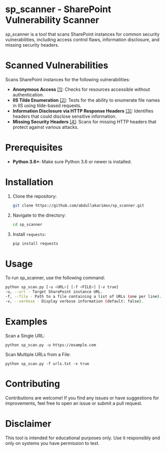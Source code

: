 # sp_scanner - SharePoint Vulnerability Scanner

sp_scanner is a tool that scans SharePoint instances for common security vulnerabilities, including access control flaws, information disclosure, and missing security headers.

# Scanned Vulnerabilities

Scans SharePoint instances for the following vulnerabilities:

* **Anonymous Access** [[1]](https://www.owasp.org/index.php/Broken_Access_Control): Checks for resources accessible without authentication.
* **IIS Tilde Enumeration** [[2]](https://www.acunetix.com/vulnerabilities/web/microsoft-iis-tilde-directory-enumeration/): Tests for the ability to enumerate file names in IIS using tilde-based requests.
* **Information Disclosure via HTTP Response Headers** [[3]](https://www.owasp.org/index.php/Top_10-2017_A3-Sensitive_Data_Exposure): Identifies headers that could disclose sensitive information.
* **Missing Security Headers** [[4]](https://www.owasp.org/index.php/OWASP_Secure_Headers_Project#tab=Headers): Scans for missing HTTP headers that protect against various attacks.

# Prerequisites

- **Python 3.6+**: Make sure Python 3.6 or newer is installed.

# Installation

1. Clone the repository:
    ```sh
    git clone https://github.com/abdullakarimov/sp_scanner.git
    ```
2. Navigate to the directory:
    ```sh
    cd sp_scanner
    ```
3. Install ```requests```:
    ```sh
    pip install requests
    ```

# Usage

To run sp_scanner, use the following command:

```sh
python sp_scan.py [-u <URL>] [-f <FILE>] [-v true]
-u, --url - Target SharePoint instance URL.
-f, --file - Path to a file containing a list of URLs (one per line).
-v, --verbose - Display verbose information (default: false).
```
# Examples
Scan a Single URL:

```python sp_scan.py -u https://example.com```

Scan Multiple URLs from a File:

```python sp_scan.py -f urls.txt -v true```

# Contributing
Contributions are welcome! If you find any issues or have suggestions for improvements, feel free to open an issue or submit a pull request.

# Disclaimer
This tool is intended for educational purposes only. Use it responsibly and only on systems you have permission to test.
